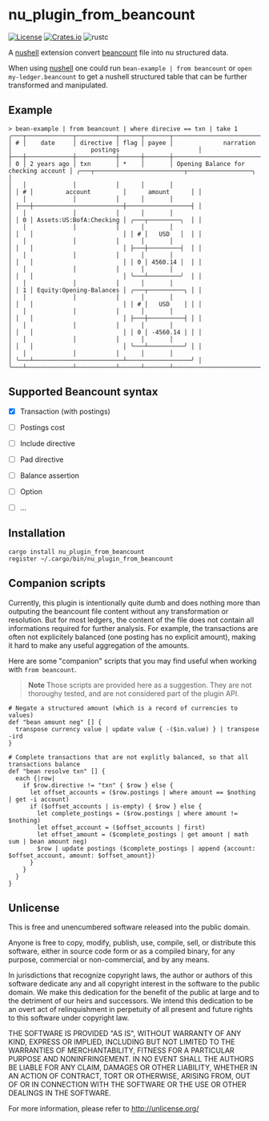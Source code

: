 # nu_plugin_from_beancount

[![License](https://img.shields.io/crates/l/nu_plugin_from_beancount)](#Unlicense)
[![Crates.io](https://img.shields.io/crates/v/nu_plugin_from_beancount)](https://crates.io/crates/nu_plugin_from_beancount)
![rustc](https://img.shields.io/badge/rustc-1.62+-blue?logo=rust)

A [nushell] extension convert [beancount] file into nu structured data.

When using [nushell] one could run `bean-example | from beancount` or `open my-ledger.beancount` to get a nushell structured
table that can be further transformed and manipulated.

[nushell]: https://www.nushell.sh/
[beancount]: https://beancount.github.io/docs/index.html


## Example

```nu
> bean-example | from beancount | where direcive == txn | take 1
╭───┬─────────────┬───────────┬──────┬───────┬──────────────────────────────────────┬────────────────────────────────────────────────────╮
│ # │    date     │ directive │ flag │ payee │              narration               │                      postings                      │
├───┼─────────────┼───────────┼──────┼───────┼──────────────────────────────────────┼────────────────────────────────────────────────────┤
│ 0 │ 2 years ago │ txn       │ *    │       │ Opening Balance for checking account │ ╭───┬─────────────────────────┬──────────────────╮ │
│   │             │           │      │       │                                      │ │ # │         account         │      amount      │ │
│   │             │           │      │       │                                      │ ├───┼─────────────────────────┼──────────────────┤ │
│   │             │           │      │       │                                      │ │ 0 │ Assets:US:BofA:Checking │ ╭───┬─────────╮  │ │
│   │             │           │      │       │                                      │ │   │                         │ │ # │   USD   │  │ │
│   │             │           │      │       │                                      │ │   │                         │ ├───┼─────────┤  │ │
│   │             │           │      │       │                                      │ │   │                         │ │ 0 │ 4560.14 │  │ │
│   │             │           │      │       │                                      │ │   │                         │ ╰───┴─────────╯  │ │
│   │             │           │      │       │                                      │ │ 1 │ Equity:Opening-Balances │ ╭───┬──────────╮ │ │
│   │             │           │      │       │                                      │ │   │                         │ │ # │   USD    │ │ │
│   │             │           │      │       │                                      │ │   │                         │ ├───┼──────────┤ │ │
│   │             │           │      │       │                                      │ │   │                         │ │ 0 │ -4560.14 │ │ │
│   │             │           │      │       │                                      │ │   │                         │ ╰───┴──────────╯ │ │
│   │             │           │      │       │                                      │ ╰───┴─────────────────────────┴──────────────────╯ │
╰───┴─────────────┴───────────┴──────┴───────┴──────────────────────────────────────┴────────────────────────────────────────────────────╯
```


## Supported Beancount syntax

* [X] Transaction (with postings)
* [ ] Postings cost
* [ ] Include directive
* [ ] Pad directive
* [ ] Balance assertion
* [ ] Option
* [ ] ...


## Installation

```nu
cargo install nu_plugin_from_beancount
register ~/.cargo/bin/nu_plugin_from_beancount
```

## Companion scripts

Currently, this plugin is intentionally quite dumb and does nothing more than outputing the beancount file content without any transformation or resolution.
But for most ledgers, the content of the file does not contain all informations required for further analysis.
For example, the transactions are often not explicitely balanced (one posting has no explicit amount), making it hard to make any useful aggregation of the amounts.

Here are some "companion" scripts that you may find useful when working with `from beancount`.

> **Note**
> Those scripts are provided here as a suggestion. They are not thoroughy tested, and are not considered part of the plugin API.

```nu
# Negate a structured amount (which is a record of currencies to values)
def "bean amount neg" [] {
  transpose currency value | update value { -($in.value) } | transpose -ird
}

# Complete transactions that are not explitly balanced, so that all transactions balance
def "bean resolve txn" [] {
  each {|row|
    if $row.directive != "txn" { $row } else {
      let offset_accounts = ($row.postings | where amount == $nothing | get -i account)
      if ($offset_accounts | is-empty) { $row } else {
        let complete_postings = ($row.postings | where amount != $nothing)
        let offset_account = ($offset_accounts | first)
        let offset_amount = ($complete_postings | get amount | math sum | bean amount neg)
        $row | update postings ($complete_postings | append {account: $offset_account, amount: $offset_amount})
      }
    }
  }
}
```


## Unlicense

This is free and unencumbered software released into the public domain.

Anyone is free to copy, modify, publish, use, compile, sell, or
distribute this software, either in source code form or as a compiled
binary, for any purpose, commercial or non-commercial, and by any
means.

In jurisdictions that recognize copyright laws, the author or authors
of this software dedicate any and all copyright interest in the
software to the public domain. We make this dedication for the benefit
of the public at large and to the detriment of our heirs and
successors. We intend this dedication to be an overt act of
relinquishment in perpetuity of all present and future rights to this
software under copyright law.

THE SOFTWARE IS PROVIDED "AS IS", WITHOUT WARRANTY OF ANY KIND,
EXPRESS OR IMPLIED, INCLUDING BUT NOT LIMITED TO THE WARRANTIES OF
MERCHANTABILITY, FITNESS FOR A PARTICULAR PURPOSE AND NONINFRINGEMENT.
IN NO EVENT SHALL THE AUTHORS BE LIABLE FOR ANY CLAIM, DAMAGES OR
OTHER LIABILITY, WHETHER IN AN ACTION OF CONTRACT, TORT OR OTHERWISE,
ARISING FROM, OUT OF OR IN CONNECTION WITH THE SOFTWARE OR THE USE OR
OTHER DEALINGS IN THE SOFTWARE.

For more information, please refer to <http://unlicense.org/>
